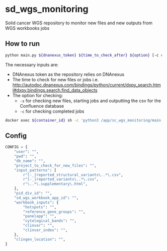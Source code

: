 # sd_wgs_monitoring

Solid cancer WGS repository to monitor new files and new outputs from WGS workbooks jobs

## How to run

```sh
python main.py ${dnanexus_token} ${time_to_check_after} ${option} [-c config_override ...]
```

The necessary inputs are:

- DNAnexus token as the repository relies on DNAnexus
- The time to check for new files or jobs i.e. <http://autodoc.dnanexus.com/bindings/python/current/dxpy_search.html#dxpy.bindings.search.find_data_objects>
- The option for checking:
  - `-s` for checking new files, starting jobs and outputting the csv for the Confluence database
  - `-c` for checking completed jobs

```sh
docker exec ${container_id} sh -c 'python3 /app/sc_wgs_monitoring/main.py "$DNANEXUS_TOKEN" ...'
```

## Config

```python
CONFIG = {
    "user": "",
    "pwd": "",
    "db_name": "",
    "project_to_check_for_new_files": "",
    "input_patterns": [
        r"[-_]reported_structural_variants\..*\.csv",
        r"[-_]reported_variants\..*\.csv",
        r"\..*\.supplementary\.html",
    ],
    "pid_div_id": "",
    "sd_wgs_workbook_app_id": "",
    "workbook_inputs": {
        "hotspots": "",
        "reference_gene_groups": "",
        "panelapp": "",
        "cytological_bands": "",
        "clinvar": "",
        "clinvar_index": "",
    },
    "clingen_location": "",
}

```
